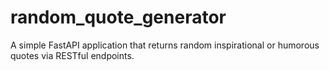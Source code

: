 # random_quote_generator
A simple FastAPI application that returns random inspirational or humorous quotes via RESTful endpoints.

